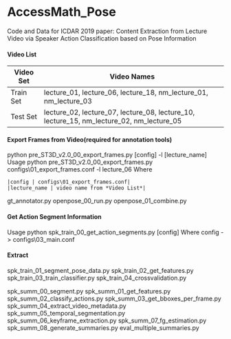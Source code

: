 # AccessMath_Pose
Code and Data for ICDAR 2019 paper: Content Extraction from Lecture Video via Speaker Action Classification based on Pose Information

#### Video List
|Video Set | Video Names                                                     |
|----------|-----------------------------------------------------------------|
|Train Set | lecture_01, lecture_06, lecture_18, nm_lecture_01, nm_lecture_03|
|Test Set | lecture_02, lecture_07, lecture_08, lecture_10, lecture_15, nm_lecture_02, nm_lecture_05|



#### Export Frames from Video(required for annotation tools)
  python pre_ST3D_v2.0_00_export_frames.py [config] -l [lecture_name]
  Usage
    python pre_ST3D_v2.0_00_export_frames.py configs\01_export_frames.conf -l lecture_06
  Where
    
    |config | configs\01_export_frames.conf|
    |lecture_name | video name from *Video List*|
  
  
gt_annotator.py
openpose_00_run.py
openpose_01_combine.py


#### Get Action Segment Information
  Usage
    python spk_train_00_get_action_segments.py [config]
  Where
    config - > configs\03_main.conf
    
#### Extract
  
spk_train_01_segment_pose_data.py
spk_train_02_get_features.py
spk_train_03_train_classifier.py
spk_train_04_crossvalidation.py

spk_summ_00_segment.py
spk_summ_01_get_features.py
spk_summ_02_classify_actions.py
spk_summ_03_get_bboxes_per_frame.py
spk_summ_04_extract_video_metadata.py
spk_summ_05_temporal_segmentation.py
spk_summ_06_keyframe_extraction.py
spk_summ_07_fg_estimation.py
spk_summ_08_generate_summaries.py
eval_multiple_summaries.py
